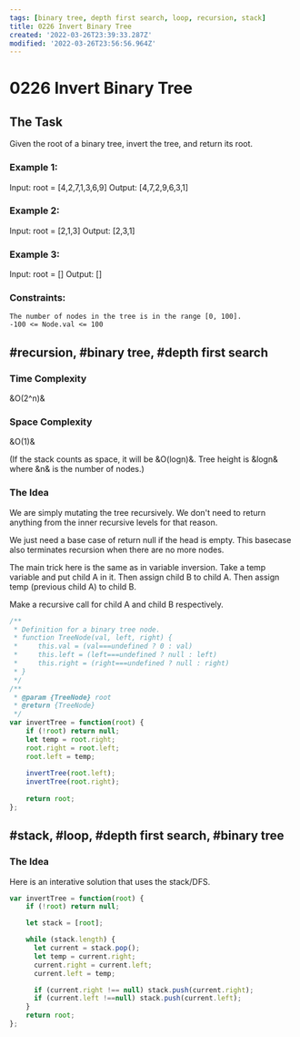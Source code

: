 ```yaml
---
tags: [binary tree, depth first search, loop, recursion, stack]
title: 0226 Invert Binary Tree
created: '2022-03-26T23:39:33.287Z'
modified: '2022-03-26T23:56:56.964Z'
---
```


# 0226 Invert Binary Tree

## The Task

Given the root of a binary tree, invert the tree, and return its root.

### Example 1:

Input: root = [4,2,7,1,3,6,9]
Output: [4,7,2,9,6,3,1]

### Example 2:

Input: root = [2,1,3]
Output: [2,3,1]

### Example 3:

Input: root = []
Output: []

### Constraints:

    The number of nodes in the tree is in the range [0, 100].
    -100 <= Node.val <= 100



## #recursion, #binary tree, #depth first search

### Time Complexity

&O(2^n)&

### Space Complexity

&O(1)& 

(If the stack counts as space, it will be &O(logn)&. Tree height is &logn& where &n& is the number of nodes.)

### The Idea 

We are simply mutating the tree recursively. We don't need to return anything from the inner recursive levels for that reason. 

We just need a base case of return null if the head is empty. This basecase also terminates recursion when there are no more nodes.

The main trick here is the same as in variable inversion. Take a temp variable and put child A in it. Then assign child B to child A. Then assign temp (previous child A) to child B.

Make a recursive call for child A and child B respectively.

```js
/**
 * Definition for a binary tree node.
 * function TreeNode(val, left, right) {
 *     this.val = (val===undefined ? 0 : val)
 *     this.left = (left===undefined ? null : left)
 *     this.right = (right===undefined ? null : right)
 * }
 */
/**
 * @param {TreeNode} root
 * @return {TreeNode}
 */
var invertTree = function(root) {
    if (!root) return null;
    let temp = root.right;
    root.right = root.left;
    root.left = temp;
    
    invertTree(root.left);
    invertTree(root.right);
    
    return root;  
};
```

## #stack, #loop, #depth first search, #binary tree

### The Idea

Here is an interative solution that uses the stack/DFS. 

```js
var invertTree = function(root) {
    if (!root) return null;

    let stack = [root];

    while (stack.length) {
      let current = stack.pop();
      let temp = current.right;
      current.right = current.left;
      current.left = temp;

      if (current.right !== null) stack.push(current.right);
      if (current.left !==null) stack.push(current.left);
    }
    return root;  
};
```
